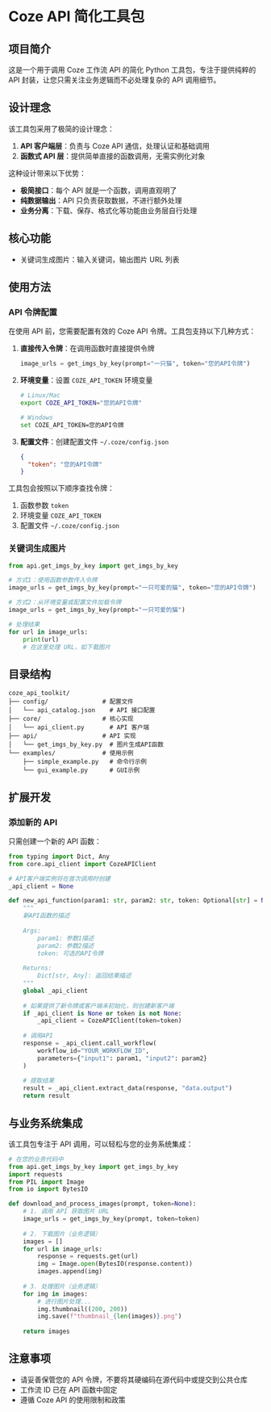 # Coze API 简化工具包

## 项目简介

这是一个用于调用 Coze 工作流 API 的简化 Python 工具包，专注于提供纯粹的 API 封装，让您只需关注业务逻辑而不必处理复杂的 API 调用细节。

## 设计理念

该工具包采用了极简的设计理念：

1. **API 客户端层**：负责与 Coze API 通信，处理认证和基础调用
2. **函数式 API 层**：提供简单直接的函数调用，无需实例化对象

这种设计带来以下优势：

- **极简接口**：每个 API 就是一个函数，调用直观明了
- **纯数据输出**：API 只负责获取数据，不进行额外处理
- **业务分离**：下载、保存、格式化等功能由业务层自行处理

## 核心功能

- 关键词生成图片：输入关键词，输出图片 URL 列表

## 使用方法

### API 令牌配置

在使用 API 前，您需要配置有效的 Coze API 令牌。工具包支持以下几种方式：

1. **直接传入令牌**：在调用函数时直接提供令牌
   ```python
   image_urls = get_imgs_by_key(prompt="一只猫", token="您的API令牌")
   ```

2. **环境变量**：设置 `COZE_API_TOKEN` 环境变量
   ```bash
   # Linux/Mac
   export COZE_API_TOKEN="您的API令牌"
   
   # Windows
   set COZE_API_TOKEN=您的API令牌
   ```

3. **配置文件**：创建配置文件 `~/.coze/config.json`
   ```json
   {
     "token": "您的API令牌"
   }
   ```

工具包会按照以下顺序查找令牌：
1. 函数参数 `token`
2. 环境变量 `COZE_API_TOKEN`
3. 配置文件 `~/.coze/config.json`

### 关键词生成图片

```python
from api.get_imgs_by_key import get_imgs_by_key

# 方式1：使用函数参数传入令牌
image_urls = get_imgs_by_key(prompt="一只可爱的猫", token="您的API令牌")

# 方式2：从环境变量或配置文件加载令牌
image_urls = get_imgs_by_key(prompt="一只可爱的猫")

# 处理结果
for url in image_urls:
    print(url)
    # 在这里处理 URL，如下载图片
```

## 目录结构

```
coze_api_toolkit/
├── config/               # 配置文件
│   └── api_catalog.json    # API 接口配置
├── core/                 # 核心实现
│   └── api_client.py       # API 客户端
├── api/                  # API 实现
│   └── get_imgs_by_key.py  # 图片生成API函数
└── examples/             # 使用示例
    ├── simple_example.py   # 命令行示例
    └── gui_example.py      # GUI示例
```

## 扩展开发

### 添加新的 API

只需创建一个新的 API 函数：

```python
from typing import Dict, Any
from core.api_client import CozeAPIClient

# API客户端实例将在首次调用时创建
_api_client = None

def new_api_function(param1: str, param2: str, token: Optional[str] = None) -> Dict[str, Any]:
    """
    新API函数的描述
    
    Args:
        param1: 参数1描述
        param2: 参数2描述
        token: 可选的API令牌
        
    Returns:
        Dict[str, Any]: 返回结果描述
    """
    global _api_client
    
    # 如果提供了新令牌或客户端未初始化，则创建新客户端
    if _api_client is None or token is not None:
        _api_client = CozeAPIClient(token=token)
    
    # 调用API
    response = _api_client.call_workflow(
        workflow_id="YOUR_WORKFLOW_ID",
        parameters={"input1": param1, "input2": param2}
    )
    
    # 提取结果
    result = _api_client.extract_data(response, "data.output")
    return result
```

## 与业务系统集成

该工具包专注于 API 调用，可以轻松与您的业务系统集成：

```python
# 在您的业务代码中
from api.get_imgs_by_key import get_imgs_by_key
import requests
from PIL import Image
from io import BytesIO

def download_and_process_images(prompt, token=None):
    # 1. 调用 API 获取图片 URL
    image_urls = get_imgs_by_key(prompt, token=token)
    
    # 2. 下载图片（业务逻辑）
    images = []
    for url in image_urls:
        response = requests.get(url)
        img = Image.open(BytesIO(response.content))
        images.append(img)
    
    # 3. 处理图片（业务逻辑）
    for img in images:
        # 进行图片处理...
        img.thumbnail((200, 200))
        img.save(f"thumbnail_{len(images)}.png")
    
    return images
```

## 注意事项

- 请妥善保管您的 API 令牌，不要将其硬编码在源代码中或提交到公共仓库
- 工作流 ID 已在 API 函数中固定
- 遵循 Coze API 的使用限制和政策 